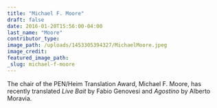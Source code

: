 ```yaml
---
title: "Michael F. Moore"
draft: false
date: 2016-01-20T15:56:00-04:00
last_name: "Moore"
contributor_type:
image_path: /uploads/1453305394327/MichaelMoore.jpeg
image_credit:
featured_image_path:
_slug: michael-f-moore
---
```


The chair of the PEN/Heim Translation Award, Michael F. Moore, has recently translated _Live Bait_ by Fabio Genovesi and _Agostino_ by Alberto Moravia.

